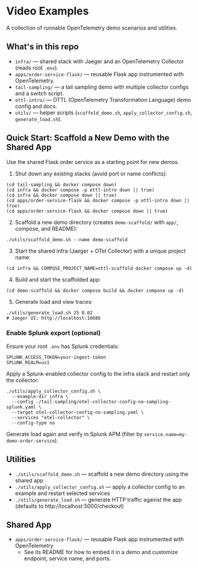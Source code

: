 # Video Examples

A collection of runnable OpenTelemetry demo scenarios and utilities.

## What's in this repo

- `infra/` — shared stack with Jaeger and an OpenTelemetry Collector (reads root `.env`).
- `apps/order-service-flask/` — reusable Flask app instrumented with OpenTelemetry.
- `tail-sampling/` — a tail sampling demo with multiple collector configs and a switch script.
- `ottl-intro/` — OTTL (OpenTelemetry Transformation Language) demo config and docs.
- `utils/` — helper scripts (`scaffold_demo.sh`, `apply_collector_config.sh`, `generate_load.sh`).

## Quick Start: Scaffold a New Demo with the Shared App

Use the shared Flask order service as a starting point for new demos.

1) Shut down any existing stacks (avoid port or name conflicts):

```
(cd tail-sampling && docker compose down)
(cd infra && docker compose -p ottl-intro down || true)
(cd infra && docker compose down || true)
(cd apps/order-service-flask && docker compose -p ottl-intro down || true)
(cd apps/order-service-flask && docker compose down || true)
```

2) Scaffold a new demo directory (creates `demo-scaffold/` with `app/`, compose, and README):

```
./utils/scaffold_demo.sh --name demo-scaffold
```

3) Start the shared infra (Jaeger + OTel Collector) with a unique project name:

```
(cd infra && COMPOSE_PROJECT_NAME=ottl-scaffold docker compose up -d)
```

4) Build and start the scaffolded app:

```
(cd demo-scaffold && docker compose build && docker compose up -d)
```

5) Generate load and view traces:

```
./utils/generate_load.sh 25 0.02
# Jaeger UI: http://localhost:16686
```

### Enable Splunk export (optional)

Ensure your root `.env` has Splunk credentials:

```
SPLUNK_ACCESS_TOKEN=your-ingest-token
SPLUNK_REALM=us1
```

Apply a Splunk-enabled collector config to the infra stack and restart only the collector:

```
./utils/apply_collector_config.sh \
  --example-dir infra \
  --config ./tail-sampling/otel-collector-config-no-sampling-splunk.yaml \
  --target otel-collector-config-no-sampling.yaml \
  --services "otel-collector" \
  --config-type no
```

Generate load again and verify in Splunk APM (filter by `service.name=my-demo-order-service`).

## Utilities

- `./utils/scaffold_demo.sh` — scaffold a new demo directory using the shared app
- `./utils/apply_collector_config.sh` — apply a collector config to an example and restart selected services
- `./utils/generate_load.sh` — generate HTTP traffic against the app (defaults to http://localhost:5000/checkout)

## Shared App

- `apps/order-service-flask/` — reusable Flask app instrumented with OpenTelemetry
  - See its README for how to embed it in a demo and customize endpoint, service name, and ports.

